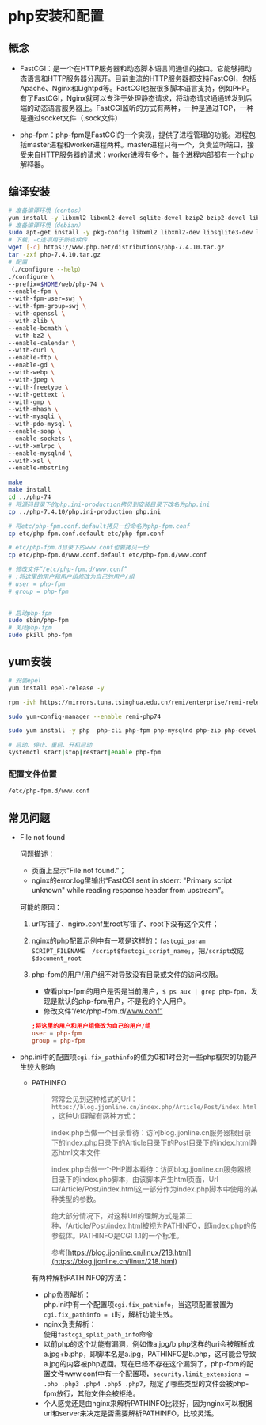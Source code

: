 # php安装和配置


## 概念

- FastCGI：是一个在HTTP服务器和动态脚本语言间通信的接口。它能够把动态语言和HTTP服务器分离开。目前主流的HTTP服务器都支持FastCGI，包括Apache、Nginx和Lightpd等。FastCGI也被很多脚本语言支持，例如PHP。有了FastCGI，Nginx就可以专注于处理静态请求，将动态请求通通转发到后端的动态语言服务器上。FastCGI监听的方式有两种，一种是通过TCP，一种是通过socket文件（.sock文件）

- php-fpm：php-fpm是FastCGI的一个实现，提供了进程管理的功能。进程包括master进程和worker进程两种。master进程只有一个，负责监听端口，接受来自HTTP服务器的请求；worker进程有多个，每个进程内部都有一个php解释器。

## 编译安装

```bash
# 准备编译环境（centos）
yum install -y libxml2 libxml2-devel sqlite-devel bzip2 bzip2-devel libcurl libcurl-devel libpng libpng-devel libwebp-devel libjpeg libjpeg-devel freetype freetype-devel gmp-devel libxslt libxslt-devel
# 准备编译环境（debian）
sudo apt-get install -y pkg-config libxml2 libxml2-dev libsqlite3-dev libbz2-dev libcurl4-openssl-dev libpng-dev libwebp-dev libjpeg-dev libfreetype6-dev libgmp-dev libxslt-dev libonig-dev
# 下载，-c选项用于断点续传
wget [-c] https://www.php.net/distributions/php-7.4.10.tar.gz
tar -zxf php-7.4.10.tar.gz
# 配置
（./configure --help）
./configure \
--prefix=$HOME/web/php-74 \
--enable-fpm \
--with-fpm-user=swj \
--with-fpm-group=swj \
--with-openssl \
--with-zlib \
--enable-bcmath \
--with-bz2 \
--enable-calendar \
--with-curl \
--enable-ftp \
--enable-gd \
--with-webp \
--with-jpeg \
--with-freetype \
--with-gettext \
--with-gmp \
--with-mhash \
--with-mysqli \
--with-pdo-mysql \
--enable-soap \
--enable-sockets \
--with-xmlrpc \
--enable-mysqlnd \
--with-xsl \
--enable-mbstring
```

```bash
make
make install
cd ../php-74
# 将源码目录下的php.ini-production拷贝到安装目录下改名为php.ini
cp ../php-7.4.10/php.ini-production php.ini

# 将etc/php-fpm.conf.default拷贝一份命名为php-fpm.conf
cp etc/php-fpm.conf.default etc/php-fpm.conf

# etc/php-fpm.d目录下的www.conf也要拷贝一份
cp etc/php-fpm.d/www.conf.default etc/php-fpm.d/www.conf

# 修改文件“/etc/php-fpm.d/www.conf”
# ;将这里的用户和用户组修改为自己的用户/组
# user = php-fpm
# group = php-fpm

  
# 启动php-fpm
sudo sbin/php-fpm
# 关闭php-fpm
sudo pkill php-fpm
```

## yum安装

```bash
# 安装epel
yum install epel-release -y

rpm -ivh https://mirrors.tuna.tsinghua.edu.cn/remi/enterprise/remi-release-7.rpm

sudo yum-config-manager --enable remi-php74

sudo yum install -y php  php-cli php-fpm php-mysqlnd php-zip php-devel php-gd php-mcrypt php-mbstring php-curl php-xml php-pear php-bcmath php-json php-pdo php-xmlrpc

# 启动、停止、重启、开机启动
systemctl start|stop|restart|enable php-fpm
```

### 配置文件位置

```bash
/etc/php-fpm.d/www.conf
```

## 常见问题

- File not found

  问题描述：

  - 页面上显示“File not found.”；
  - nginx的error.log里输出“FastCGI sent in stderr: "Primary script unknown" while reading response header from upstream”。

  可能的原因：

  1. url写错了、nginx.conf里root写错了、root下没有这个文件；
  2. nginx的php配置示例中有一项是这样的：`fastcgi_param  SCRIPT_FILENAME  /script$fastcgi_script_name;`，把`/script`改成`$document_root`
  3. php-fpm的用户/用户组不对导致没有目录或文件的访问权限。
     - 查看php-fpm的用户是否是当前用户，`$ ps aux | grep php-fpm`，发现是默认的php-fpm用户，不是我的个人用户。
     - 修改文件“/etc/php-fpm.d/www.conf”

      ```conf
      ;将这里的用户和用户组修改为自己的用户/组
      user = php-fpm
      group = php-fpm
      ```

- php.ini中的配置项`cgi.fix_pathinfo`的值为0和1时会对一些php框架的功能产生较大影响
  - PATHINFO
    > 常常会见到这种格式的Url：`https://blog.jjonline.cn/index.php/Article/Post/index.html`，这种Url理解有两种方式：
    >
    > index.php当做一个目录看待：访问blog.jjonline.cn服务器根目录下的index.php目录下的Article目录下的Post目录下的index.html静态html文本文件
    >
    >index.php当做一个PHP脚本看待：访问blog.jjonline.cn服务器根目录下的index.php脚本，由该脚本产生html页面，Url中/Article/Post/index.html这一部分作为index.php脚本中使用的某种类型的参数。
    >
    >绝大部分情况下，对这种Url的理解方式是第二种，/Article/Post/index.html被视为PATHINFO，即index.php的传参载体。PATHINFO是CGI 1.1的一个标准。
    >
    >参考[https://blog.jjonline.cn/linux/218.html](https://blog.jjonline.cn/linux/218.html)

    有两种解析PATHINFO的方法：
    - php负责解析：  
    php.ini中有一个配置项`cgi.fix_pathinfo`，当这项配置被置为`cgi.fix_pathinfo = 1`时，解析功能生效。
    - nginx负责解析：  
    使用`fastcgi_split_path_info`命令
    - 以前php的这个功能有漏洞，例如像a.jpg/b.php这样的uri会被解析成a.jpg+b.php，即脚本名是a.jpg，PATHINFO是b.php，这可能会导致a.jpg的内容被php返回。现在已经不存在这个漏洞了，php-fpm的配置文件www.conf中有一个配置项，`security.limit_extensions = .php .php3 .php4 .php5 .php7`，规定了哪些类型的文件会被php-fpm放行，其他文件会被拒绝。
    - 个人感觉还是由nginx来解析PATHINFO比较好，因为nginx可以根据url和server来决定是否需要解析PATHINFO，比较灵活。

